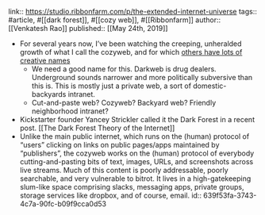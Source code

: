 link:: https://studio.ribbonfarm.com/p/the-extended-internet-universe
tags:: #article, #[[dark forest]], #[[cozy web]], #[[Ribbonfarm]]
author:: [[Venkatesh Rao]] 
published:: [[May 24th, 2019]]

- For several years now, I’ve been watching the creeping, unheralded growth of what I call the cozyweb, and for which [others have lots of creative names](https://twitter.com/vgr/status/1131963928685080577)
	- We need a good name for this. Darkweb is drug dealers. Underground sounds narrower and more politically subversive than this is. This is mostly just a private web, a sort of domestic-backyards intranet.
	- Cut-and-paste web? Cozyweb? Backyard web? Friendly neighborhood intranet?
- Kickstarter founder Yancey Strickler called it the Dark Forest in a recent post. [[The Dark Forest Theory of the Internet]]
- Unlike the main public internet, which runs on the (human) protocol of “users” clicking on links on public pages/apps maintained by “publishers”, the cozyweb works on the (human) protocol of everybody cutting-and-pasting bits of text, images, URLs, and screenshots across live streams. Much of this content is poorly addressable, poorly searchable, and very vulnerable to bitrot. It lives in a high-gatekeeping slum-like space comprising slacks, messaging apps, private groups, storage services like dropbox, and of course, email.
  id:: 639f53fa-3743-4c7a-90fc-b09f9cca0d53